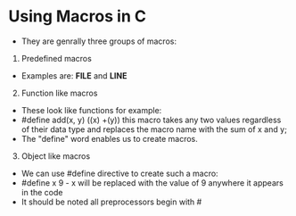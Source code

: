 # Using Macros in C
 - They are genrally three groups of macros:
 1. Predefined macros
 - Examples are: __FILE__ and __LINE__ 
 2. Function like macros
 - These look like functions for example:
 -  #define add(x, y) ((x) +(y)) 
	this macro takes any two values regardless of their data type and 
	replaces the macro name with the sum of x and y;
 - The "define" word enables us to create macros.
 3. Object like macros
 - We can use #define directive to create such a macro:
 - #define x 9 - x will be replaced with the value of 9 anywhere it appears in the code
 - It should be noted all preprocessors begin with #
